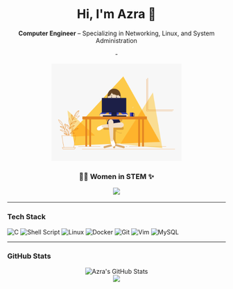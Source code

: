 <h1 align="center">Hi, I'm Azra 🫧</h1>

<p align="center"><strong>Computer Engineer</strong> – Specializing in Networking, Linux, and System Administration</p>

<p align="center">
  -
</p>

<p align="center">
  <img src="./src.gif" alt="Animated GIF" width="300"/>
</p>

<h3 align="center">👩‍💻 <strong>Women in STEM ✨</strong></h3>

<p align="center">
  <img src="https://img.shields.io/badge/Women%20in%20STEM-Supporting-purple?style=for-the-badge&logo=academia&logoColor=white" />
</p> 

---

### Tech Stack

![C](https://img.shields.io/badge/C-00599C?style=for-the-badge&logo=c&logoColor=white)
![Shell Script](https://img.shields.io/badge/Shell_Script-121011?style=for-the-badge&logo=gnu-bash&logoColor=white)
![Linux](https://img.shields.io/badge/Linux-FCC624?style=for-the-badge&logo=linux&logoColor=black)
![Docker](https://img.shields.io/badge/Docker-2496ED?style=for-the-badge&logo=docker&logoColor=white)
![Git](https://img.shields.io/badge/Git-F05032?style=for-the-badge&logo=git&logoColor=white)
![Vim](https://img.shields.io/badge/Vim-019733?style=for-the-badge&logo=vim&logoColor=white)
![MySQL](https://img.shields.io/badge/MySQL-005C84?style=for-the-badge&logo=mysql&logoColor=white)


---

### GitHub Stats

<div align="center">
  <!-- GitHub Stats -->
  <img 
    src="https://github-readme-stats.vercel.app/api?username=azrakarakaya1&show_icons=true&count_private=true&theme=dracula&hide_border=true&bg_color=0D1117&title_color=E91E63&icon_color=FF6B9D&text_color=FFFFFF" 
    alt="Azra's GitHub Stats" 
  />
</div>

<div align="center">
  <!-- Top Languages -->
  <img 
  src="https://github-readme-stats.vercel.app/api/top-langs/?username=azrakarakaya1&layout=compact&langs_count=10&theme=dracula&hide_border=true&bg_color=0D1117&title_color=E91E63&text_color=FFFFFF" 
/>
</div>

